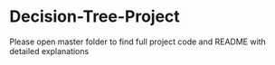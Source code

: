 # Decision-Tree-Project
Please open master folder to find full project code and README with detailed explanations
